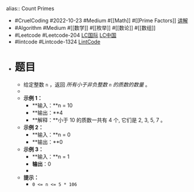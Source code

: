 alias:: Count Primes

- #CruelCoding #2022-10-23 #Medium #[[Math]] #[[Prime Factors]] [讲解](https://youtu.be/CW8cLDnkg54)
- #Algorithm #Medium #[[数学]] #[[枚举]] #[[数论]] #[[数组]]
- #Leetcode #Leetcode-204 [LC国际](https://leetcode.com/problems/count-primes/) [LC中国](https://leetcode.cn/problems/count-primes/)
- #lintcode #Lintcode-1324 [LintCode](https://www.lintcode.com/problem/1324/)
- # 题目
	- 给定整数 `n` ，返回 *所有小于非负整数 `n` 的质数的数量* 。
	-
	- **示例 1：**
		- **输入：**n = 10
		- **输出：**4
		- **解释：**小于 10 的质数一共有 4 个, 它们是 2, 3, 5, 7 。
	- **示例 2：**
		- **输入：**n = 0
		- **输出：**0
	- **示例 3：**
		- **输入：**n = 1
		- **输出**：0
		-
	- **提示：**
		- `0 <= n <= 5 * 106`